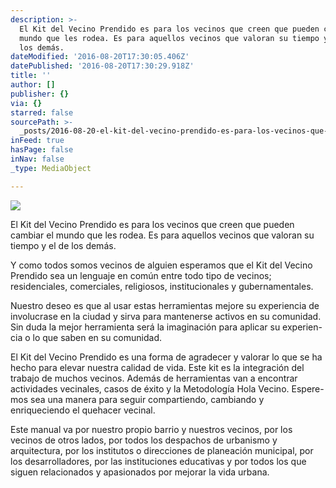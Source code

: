 ```yaml
---
description: >-
  El Kit del Vecino Prendido es para los vecinos que creen que pueden cambiar el
  mundo que les rodea. Es para aquellos vecinos que valoran su tiempo y el de
  los demás.
dateModified: '2016-08-20T17:30:05.406Z'
datePublished: '2016-08-20T17:30:29.918Z'
title: ''
author: []
publisher: {}
via: {}
starred: false
sourcePath: >-
  _posts/2016-08-20-el-kit-del-vecino-prendido-es-para-los-vecinos-que-creen-que.md
inFeed: true
hasPage: false
inNav: false
_type: MediaObject

---
```

![](https://the-grid-user-content.s3-us-west-2.amazonaws.com/b563030a-1260-4772-babf-f7bf6eddb647.png)

El Kit del Vecino Prendido es para los vecinos que creen que pueden cambiar el mundo que les rodea. Es para aquellos vecinos que valoran su tiempo y el de los demás.

Y como todos somos vecinos de alguien esperamos que el Kit del Vecino Prendido sea un lenguaje en común entre todo tipo de vecinos; residenciales, comerciales, religiosos, institucionales y gubernamentales.

Nuestro deseo es que al usar estas herramientas mejore su experiencia de involucrase en la ciudad y sirva para mantenerse activos en su comunidad. Sin duda la mejor herramienta será la imaginación para aplicar su experien- cia o lo que saben en su comunidad.

El Kit del Vecino Prendido es una forma de agradecer y valorar lo que se ha hecho para elevar nuestra calidad de vida. Este kit es la integración del trabajo de muchos vecinos. Además de herramientas van a encontrar actividades vecinales, casos de éxito y la Metodología Hola Vecino. Espere- mos sea una manera para seguir compartiendo, cambiando y enriqueciendo el quehacer vecinal.

Este manual va por nuestro propio barrio y nuestros vecinos, por los vecinos de otros lados, por todos los despachos de urbanismo y arquitectura, por los institutos o direcciones de planeación municipal, por los desarrolladores, por las instituciones educativas y por todos los que siguen relacionados y apasionados por mejorar la vida urbana.